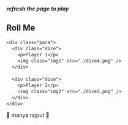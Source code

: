 <html lang="en" dir="ltr">

<head>
  <meta charset="utf-8" />
  <title>Dicee</title>
  <link rel="stylesheet" href="styles.css" />
  <link href="https://fonts.googleapis.com/css?family=Indie+Flower|Lobster" rel="stylesheet" />
</head>

<body>
  <div class="container">
    <h5 class="mui">refresh the page to play</h5>
    <h2>Roll Me</h2>

    <div class="para">
      <div class="dice">
        <p>Player 1</p>
        <img class="img1" src="./dice4.png" />
      </div>

      <div class="dice">
        <p>Player 2</p>
        <img class="img2" src="./dice3.png" />
      </div>
    </div>
  </div>

  <footer>🎲 manya rajput 🎲</footer>
  <script src="./javadice.js"></script>
</body>

</html>
